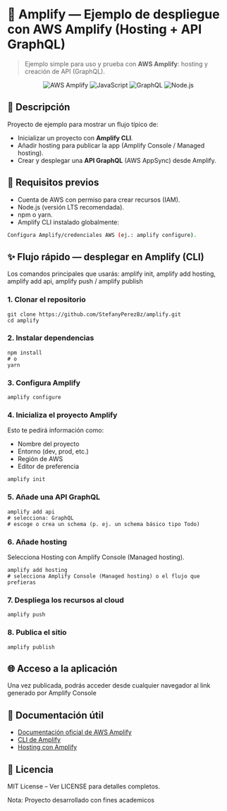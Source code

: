 # 🧩 Amplify — Ejemplo de despliegue con AWS Amplify (Hosting + API GraphQL)

> Ejemplo simple para uso y prueba con **AWS Amplify**: hosting y creación de API (GraphQL).

<p align="center">
  <img src="https://img.shields.io/badge/AWS%20Amplify-FF9900.svg?style=for-the-badge&logo=awsamplify&logoColor=white" alt="AWS Amplify"/>
  <img src="https://img.shields.io/badge/JavaScript-F7DF1E.svg?style=for-the-badge&logo=javascript&logoColor=black" alt="JavaScript"/>
  <img src="https://img.shields.io/badge/GraphQL-E10098.svg?style=for-the-badge&logo=graphql&logoColor=white" alt="GraphQL"/>
  <img src="https://img.shields.io/badge/Node.js-43853D.svg?style=for-the-badge&logo=node.js&logoColor=white" alt="Node.js"/>
</p>

## 🎯 Descripción

Proyecto de ejemplo para mostrar un flujo típico de:
- Inicializar un proyecto con **Amplify CLI**.
- Añadir hosting para publicar la app (Amplify Console / Managed hosting).
- Crear y desplegar una **API GraphQL** (AWS AppSync) desde Amplify. 

## 🌠 Requisitos previos

- Cuenta de AWS con permiso para crear recursos (IAM).  
- Node.js (versión LTS recomendada).  
- npm o yarn.  
- Amplify CLI instalado globalmente:
```bash
Configura Amplify/credenciales AWS (ej.: amplify configure).
```

## ✨ Flujo rápido — desplegar en Amplify (CLI)

Los comandos principales que usarás: amplify init, amplify add hosting, amplify add api, amplify push / amplify publish

### 1. Clonar el repositorio
```
git clone https://github.com/StefanyPerezBz/amplify.git
cd amplify
```
### 2. Instalar dependencias
```
npm install
# o
yarn
```
### 3. Configura Amplify
```
amplify configure
```
### 4. Inicializa el proyecto Amplify
Esto te pedirá información como:
- Nombre del proyecto
- Entorno (dev, prod, etc.)
- Región de AWS
- Editor de preferencia
```
amplify init
```
### 5. Añade una API GraphQL
```
amplify add api
# selecciona: GraphQL
# escoge o crea un schema (p. ej. un schema básico tipo Todo)
```
### 6. Añade hosting
Selecciona Hosting con Amplify Console (Managed hosting).
```
amplify add hosting
# selecciona Amplify Console (Managed hosting) o el flujo que prefieras
```
### 7. Despliega los recursos al cloud
```
amplify push
```
### 8. Publica el sitio
```
amplify publish
```
## 🌐 Acceso a la aplicación
Una vez publicada, podrás acceder desde cualquier navegador al link generado por Amplify Console

## 📖 Documentación útil
- [Documentación oficial de AWS Amplify](https://docs.amplify.aws/)
- [CLI de Amplify](https://docs.amplify.aws/cli/)
- [Hosting con Amplify](https://docs.amplify.aws/hosting/)

## 📜 Licencia
MIT License – Ver LICENSE para detalles completos.

Nota: Proyecto desarrollado con fines academicos


